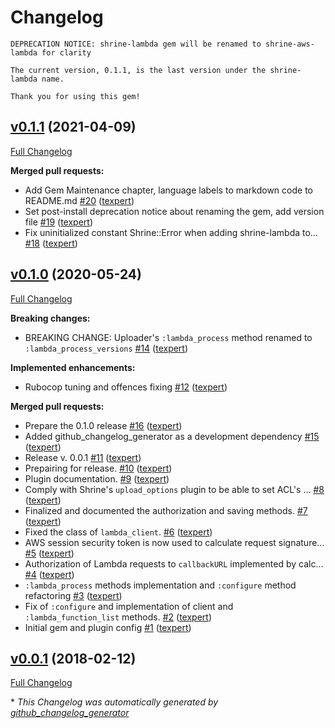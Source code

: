 # Changelog

    DEPRECATION NOTICE: shrine-lambda gem will be renamed to shrine-aws-lambda for clarity

    The current version, 0.1.1, is the last version under the shrine-lambda name.

    Thank you for using this gem!

## [v0.1.1](https://github.com/texpert/shrine-lambda/tree/v0.1.1) (2021-04-09)

[Full Changelog](https://github.com/texpert/shrine-lambda/compare/v0.1.0...v0.1.1)

**Merged pull requests:**

- Add Gem Maintenance chapter, language labels to markdown code to README.md [\#20](https://github.com/texpert/shrine-lambda/pull/20) ([texpert](https://github.com/texpert))
- Set post-install deprecation notice about renaming the gem, add version file [\#19](https://github.com/texpert/shrine-lambda/pull/19) ([texpert](https://github.com/texpert))
- Fix uninitialized constant Shrine::Error when adding shrine-lambda to… [\#18](https://github.com/texpert/shrine-lambda/pull/18) ([texpert](https://github.com/texpert))

## [v0.1.0](https://github.com/texpert/shrine-lambda/tree/v0.1.0) (2020-05-24)

[Full Changelog](https://github.com/texpert/shrine-lambda/compare/v0.0.1...v0.1.0)

**Breaking changes:**

- BREAKING CHANGE: Uploader's `:lambda_process` method renamed to `:lambda_process_versions` [\#14](https://github.com/texpert/shrine-lambda/pull/14) ([texpert](https://github.com/texpert))

**Implemented enhancements:**

- Rubocop tuning and offences fixing [\#12](https://github.com/texpert/shrine-lambda/pull/12) ([texpert](https://github.com/texpert))

**Merged pull requests:**

- Prepare the 0.1.0 release [\#16](https://github.com/texpert/shrine-lambda/pull/16) ([texpert](https://github.com/texpert))
- Added github\_changelog\_generator as a development dependency [\#15](https://github.com/texpert/shrine-lambda/pull/15) ([texpert](https://github.com/texpert))
- Release v. 0.0.1 [\#11](https://github.com/texpert/shrine-lambda/pull/11) ([texpert](https://github.com/texpert))
- Prepairing for release. [\#10](https://github.com/texpert/shrine-lambda/pull/10) ([texpert](https://github.com/texpert))
- Plugin documentation. [\#9](https://github.com/texpert/shrine-lambda/pull/9) ([texpert](https://github.com/texpert))
- Comply with Shrine's `upload_options` plugin to be able to set ACL's … [\#8](https://github.com/texpert/shrine-lambda/pull/8) ([texpert](https://github.com/texpert))
- Finalized and documented the authorization and saving methods.  [\#7](https://github.com/texpert/shrine-lambda/pull/7) ([texpert](https://github.com/texpert))
- Fixed the class of `lambda_client`. [\#6](https://github.com/texpert/shrine-lambda/pull/6) ([texpert](https://github.com/texpert))
- AWS session security token is now used to calculate request signature… [\#5](https://github.com/texpert/shrine-lambda/pull/5) ([texpert](https://github.com/texpert))
- Authorization of Lambda requests to `callbackURL` implemented by calc… [\#4](https://github.com/texpert/shrine-lambda/pull/4) ([texpert](https://github.com/texpert))
- `:lambda_process` methods implementation and `:configure` method refactoring [\#3](https://github.com/texpert/shrine-lambda/pull/3) ([texpert](https://github.com/texpert))
- Fix of `:configure` and implementation of client and  `:lambda_function_list` methods. [\#2](https://github.com/texpert/shrine-lambda/pull/2) ([texpert](https://github.com/texpert))
- Initial gem and plugin config [\#1](https://github.com/texpert/shrine-lambda/pull/1) ([texpert](https://github.com/texpert))

## [v0.0.1](https://github.com/texpert/shrine-lambda/tree/v0.0.1) (2018-02-12)

[Full Changelog](https://github.com/texpert/shrine-lambda/compare/803b40a03817943e5032c653742f90d811cdaff8...v0.0.1)



\* *This Changelog was automatically generated by [github_changelog_generator](https://github.com/github-changelog-generator/github-changelog-generator)*
